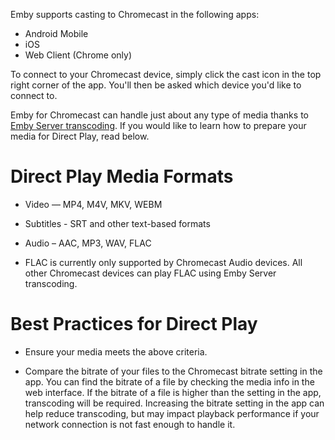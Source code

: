 Emby supports casting to Chromecast in the following apps:

* Android Mobile
* iOS
* Web Client (Chrome only)

To connect to your Chromecast device, simply click the cast icon in the top right corner of the app. You'll then be asked which device you'd like to connect to.

Emby for Chromecast can handle just about any type of media thanks to [Emby Server transcoding](Transcoding). If you would like to learn how to prepare your media for Direct Play, read below.

# Direct Play Media Formats

* Video — MP4, M4V, MKV, WEBM
* Subtitles - SRT and other text-based formats
* Audio – AAC, MP3, WAV, FLAC

* FLAC is currently only supported by Chromecast Audio devices. All other Chromecast devices can play FLAC using Emby Server transcoding.

# Best Practices for Direct Play

* Ensure your media meets the above criteria.

* Compare the bitrate of your files to the Chromecast bitrate setting in the app. You can find the bitrate of a file by checking the media info in the web interface. If the bitrate of a file is higher than the setting in the app, transcoding will be required. Increasing the bitrate setting in the app can help reduce transcoding, but may impact playback performance if your network connection is not fast enough to handle it.